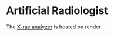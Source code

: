 # Artificial Radiologist
The [X-ray analyzer](https://artificial-radiologist.onrender.com/) is hosted on render
